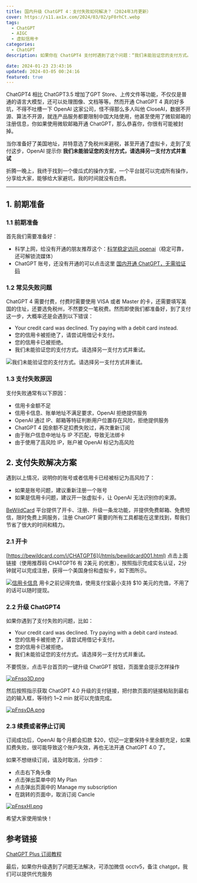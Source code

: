 ```yaml
---
title: 国内升级 ChatGPT 4：支付失败如何解决？（2024年3月更新）
cover: https://s11.ax1x.com/2024/03/02/pF0rhCt.webp
tags:
  - ChatGPT
  - AIGC
  - 虚拟信用卡
categories:
  - ChatGPT
description: 如果你在 ChatGPT4 支付时遇到了这个问题：“我们未能验证您的支付方式。请选择另一支付方式并重试”，那么这篇文章将给你最方便快捷的解决方案。

date: 2024-01-23 23:43:16
updated: 2024-03-05 00:24:16
featured: true
---
```


ChatGPT4 相比 ChatGPT3.5 增加了GPT Store、上传文件等功能，不仅仅是普通的语言大模型，还可以处理图像、文档等等。然而开通 ChatGPT 4 真的好多坑，不得不吐槽一下 OpenAI 这家公司，怪不得那么多人叫他 CloseAI，数据不开源、算法不开源，就连产品服务都要限制中国大陆使用，他甚至使用了微软邮箱的注册信息，你如果使用微软邮箱开通 ChatGPT，那么恭喜你，你很有可能被封掉。

当你准备好了美国地址，并特意选了免税州来避税，甚至开通了虚拟卡，走到了支付这步，OpenAI 提示你 **我们未能验证您的支付方式，请选择另一支付方式并重试**

折腾一晚上，我终于找到一个傻瓜式的操作方案，一个平台就可以完成所有操作，分享给大家，能够给大家避坑，我的时间就没有白费。

<!-- more -->

----
## 1. 前期准备
### 1.1 前期准备

首先我们需要准备好：
- 科学上网，给没有开通的朋友推荐这个：[科学稳定访问 openai](https://y-too.com/aff.php?aff=4092)（稳定可靠，还可解锁流媒体）
- ChatGPT 账号，还没有开通的可以点击这里 [国内开通 ChatGPT，无需验证码](/register_chatgpt/)

### 1.2 常见失败问题
ChatGPT 4 需要付费，付费时需要使用 VISA 或者 Master 的卡，还需要填写美国的住址，还要选免税州，不然要交一笔税费。然而即使我们都准备好，到了支付这一步，大概率还是会遇到以下错误：

- Your credit card was declined. Try paying with a debit card instead.
- 您的信用卡被拒绝了，请尝试用借记卡支付。
- 您的信用卡已被拒绝。
- 我们未能验证您的支付方式。请选择另一支付方式并重试。

![我们未能验证您的支付方式。请选择另一支付方式并重试。](https://s11.ax1x.com/2024/01/28/pFu1SmQ.png "ChatGPT 支付失败提示")

### 1.3 支付失败原因
支付失败通常有以下原因：

- 信用卡金额不足
- 信用卡信息、账单地址不满足要求，OpenAI 拒绝提供服务
- OpenAI 通过 IP、邮箱等特征判断用户位置存在风险，拒绝提供服务
- ChatGPT 4 因余额不足扣费失败过，再次重新订阅
- 由于账户信息中地址与 IP 不匹配，导致无法绑卡
- 由于使用了高风险 IP，账户被 OpenAI 标记为高风险

## 2. 支付失败解决方案

遇到以上情况，说明你的账号或者信用卡已经被标记为高风险了：
- 如果是账号问题，建议重新注册一个账号
- 如果是信用卡问题，建议开一张虚拟卡，让 OpenAI 无法识别你的来源。

[BeWildCard](/htmls/bewildcard001.html) 平台提供了开卡、注册、升级一条龙功能，并提供免费邮箱、免费短信，限时免费上网服务，注册 ChatGPT 需要的所有工具都能在这里找到，帮我们节省了很大的时间和精力。

### 2.1 开卡

[https://bewildcard.com/i/CHATGPT6](/htmls/bewildcard001.html) 
点击上面链接（使用推荐码 CHATGPT6 有 2美元 的优惠），按照指示完成实名认证，2分钟就可以完成注册，获得一个美国身份和虚拟卡，如下图所示。

[![信用卡信息](https://s11.ax1x.com/2024/01/27/pFnsLge.png)](https://bewildcard.com/i/CHATGPT6)
用卡之前记得充值，使用支付宝最小支持 $10 美元的充值，不用了的话可以随时提现。

### 2.2 升级 ChatGPT4

如果你遇到了支付失败的问题，比如：

- Your credit card was declined. Try paying with a debit card instead.
- 您的信用卡被拒绝了，请尝试用借记卡支付。
- 您的信用卡已被拒绝。
- 我们未能验证您的支付方式。请选择另一支付方式并重试。

不要慌张，点击平台首页的一键升级 ChatGPT 按钮，页面里会提示怎样操作

[![pFnsq3D.png](https://s11.ax1x.com/2024/01/27/pFnsq3D.png)](https://imgse.com/i/pFnsq3D)

然后按照指示获取 ChatGPT 4.0 升级的支付链接，把付款页面的链接粘贴到最右边的输入框，等待约 1~2 min 就可以充值完成。

[![pFnsvDA.png](https://s11.ax1x.com/2024/01/27/pFnsvDA.png)](https://imgse.com/i/pFnsvDA)

### 2.3 续费或者停止订阅

订阅成功后，OpenAI 每个月都会扣款 $20，切记一定要保持卡里余额充足，如果扣费失败，很可能导致这个账户失效，再也无法开通 ChatGPT 4.0 了。

如果不想继续订阅，请及时取消，分四步：
- 点击右下角头像
- 点击弹出菜单中的 My Plan
- 点击弹出页面中的 Manage my subscription
- 在跳转的页面中，取消订阅 Cancle

[![pFnsxHI.png](https://s11.ax1x.com/2024/01/27/pFnsxHI.png)](https://imgse.com/i/pFnsxHI)

希望大家使用愉快！

## 参考链接

[ChatGPT Plus 订阅教程](https://help.bewildcard.com/zh-CN/articles/8073056-chatgpt-plus-%E8%AE%A2%E9%98%85%E6%95%99%E7%A8%8B)

最后，如果你升级遇到了问题无法解决，可添加微信 occtv5，备注 chatgpt，我们可以提供代充服务
